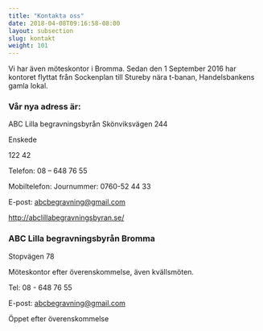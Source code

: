 ```yaml
---
title: "Kontakta oss"
date: 2018-04-08T09:16:58-08:00
layout: subsection
slug: kontakt
weight: 101
---
```



Vi har även möteskontor i Bromma. Sedan den 1 September 2016 har kontoret flyttat från Sockenplan till Stureby nära t-banan, Handelsbankens gamla lokal. 

### Vår nya adress är:

ABC Lilla begravningsbyrån
Skönviksvägen 244 

Enskede

122 42

 Telefon:  08 – 648 76 55

 Mobiltelefon:  Journummer: 0760-52 44 33

E-post: abcbegravning@gmail.com 

http://abclillabegravningsbyran.se/

### ABC Lilla begravningsbyrån Bromma

Stopvägen 78

Möteskontor efter överenskommelse, även kvällsmöten.

Tel: 08 - 648 76 55

E-post: abcbegravning@gmail.com

Öppet efter överenskommelse
